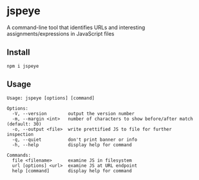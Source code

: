 # jspeye

A command-line tool that identifies URLs and interesting assignments/expressions in JavaScript files

## Install

`npm i jspeye`

## Usage

```
Usage: jspeye [options] [command]

Options:
  -V, --version        output the version number
  -m, --margin <int>   number of characters to show before/after match (default: 30)
  -o, --output <file>  write prettified JS to file for further inspection
  -q, --quiet          don't print banner or info
  -h, --help           display help for command

Commands:
  file <filename>      examine JS in filesystem
  url [options] <url>  examine JS at URL endpoint
  help [command]       display help for command
```
